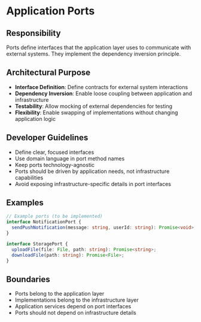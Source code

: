 # Application Ports

## Responsibility
Ports define interfaces that the application layer uses to communicate with external systems. They implement the dependency inversion principle.

## Architectural Purpose
- **Interface Definition**: Define contracts for external system interactions
- **Dependency Inversion**: Enable loose coupling between application and infrastructure
- **Testability**: Allow mocking of external dependencies for testing
- **Flexibility**: Enable swapping of implementations without changing application logic

## Developer Guidelines
- Define clear, focused interfaces
- Use domain language in port method names
- Keep ports technology-agnostic
- Ports should be driven by application needs, not infrastructure capabilities
- Avoid exposing infrastructure-specific details in port interfaces

## Examples
```typescript
// Example ports (to be implemented)
interface NotificationPort {
  sendPushNotification(message: string, userId: string): Promise<void>;
}

interface StoragePort {
  uploadFile(file: File, path: string): Promise<string>;
  downloadFile(path: string): Promise<File>;
}
```

## Boundaries
- Ports belong to the application layer
- Implementations belong to the infrastructure layer
- Application services depend on port interfaces
- Ports should not depend on infrastructure details
